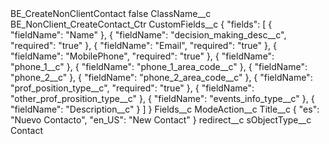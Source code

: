 <?xml version="1.0" encoding="UTF-8"?>
<CustomMetadata xmlns="http://soap.sforce.com/2006/04/metadata" xmlns:xsi="http://www.w3.org/2001/XMLSchema-instance" xmlns:xsd="http://www.w3.org/2001/XMLSchema">
    <label>BE_CreateNonClientContact</label>
    <protected>false</protected>
    <values>
        <field>ClassName__c</field>
        <value xsi:type="xsd:string">BE_NonClient_CreateContact_Ctr</value>
    </values>
    <values>
        <field>CustomFields__c</field>
        <value xsi:type="xsd:string">{
&quot;fields&quot;: [
{
&quot;fieldName&quot;: &quot;Name&quot;
},
{
&quot;fieldName&quot;: &quot;decision_making_desc__c&quot;,
&quot;required&quot;: &quot;true&quot;
},
{
&quot;fieldName&quot;: &quot;Email&quot;,
&quot;required&quot;: &quot;true&quot;
},
{
&quot;fieldName&quot;: &quot;MobilePhone&quot;,
&quot;required&quot;: &quot;true&quot;
},
{
&quot;fieldName&quot;: &quot;phone_1__c&quot;
},
{
&quot;fieldName&quot;: &quot;phone_1_area_code__c&quot;
},
{
&quot;fieldName&quot;: &quot;phone_2__c&quot;
},
{
&quot;fieldName&quot;: &quot;phone_2_area_code__c&quot;
},
{
&quot;fieldName&quot;: &quot;prof_position_type__c&quot;,
&quot;required&quot;: &quot;true&quot;
},
{
&quot;fieldName&quot;: &quot;other_prof_prosition_type__c&quot;
},
{
&quot;fieldName&quot;: &quot;events_info_type__c&quot;
},
{
&quot;fieldName&quot;: &quot;Description__c&quot;
}
]
}</value>
    </values>
    <values>
        <field>Fields__c</field>
        <value xsi:nil="true"/>
    </values>
    <values>
        <field>ModeAction__c</field>
        <value xsi:nil="true"/>
    </values>
    <values>
        <field>Title__c</field>
        <value xsi:type="xsd:string">{     &quot;es&quot;: &quot;Nuevo Contacto&quot;,     &quot;en_US&quot;: &quot;New Contact&quot; }</value>
    </values>
    <values>
        <field>redirect__c</field>
        <value xsi:nil="true"/>
    </values>
    <values>
        <field>sObjectType__c</field>
        <value xsi:type="xsd:string">Contact</value>
    </values>
</CustomMetadata>
